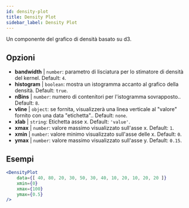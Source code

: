 ```yaml
---
id: density-plot
title: Density Plot
sidebar_label: Density Plot
---
```


Un componente del grafico di densità basato su d3.

## Opzioni

* __bandwidth__ | `number`: parametro di lisciatura per lo stimatore di densità del kernel. Default: `4`.
* __histogram__ | `boolean`: mostra un istogramma accanto al grafico della densità. Default: `true`.
* __nBins__ | `number`: numero di contenitori per l'istogramma sovrapposto.. Default: `8`.
* __vline__ | `object`: se fornita, visualizzerà una linea verticale al "valore" fornito con una data "etichetta".. Default: `none`.
* __xlab__ | `string`: Etichetta asse x. Default: `'value'`.
* __xmax__ | `number`: valore massimo visualizzato sull'asse x. Default: `1`.
* __xmin__ | `number`: valore minimo visualizzato sull'asse delle x. Default: `0`.
* __ymax__ | `number`: valore massimo visualizzato sull'asse y. Default: `0.15`.


## Esempi

```jsx live
<DensityPlot
    data={[ 40, 80, 20, 30, 50, 30, 40, 10, 20, 10, 20, 20 ]}
    xmin={0}
    xmax={100}
    ymax={0.5}
/>
```

